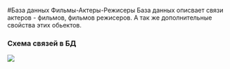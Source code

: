 #База данных Фильмы-Актеры-Режисеры
База данных описвает связи актеров - фильмов, фильмов режисеров. А так же дополнительные свойства этих обьектов.
### Схема связей в БД
![](https://previews.dropbox.com/p/thumb/AAkrTuIjdzyzBRXJ0TYMWzmleqt-yODT1GyeTtpZG2mPwUQc9YYXS7zxwUdhWDjhM4QoXeIeOa1K0KN8tFyijifHZ4iF5f0ZVoCYahDWC7KQ9V3o8B6bINsEHal0_PH1XO4tHuyYkNDUnhaTvzdPpC9CVMfhnKf-lwdlYVfymHTiIgMhtWInto_DFJ-AVn5lAkf23rvjNYj2g_g4Ao4dPqEK0A0R-2H9roT6uMQWG8ddygz8pVPSS87zGdC8sXAnPHNz8q8SPnBaRY14jG4GG_egqzoczbUxwpYi6jj5S-uxnY_EeZfZ4GURmmd_isb83YZ28fuqYwrecMpQzfnroZL9/p.png?size=32x32&size_mode=2)

